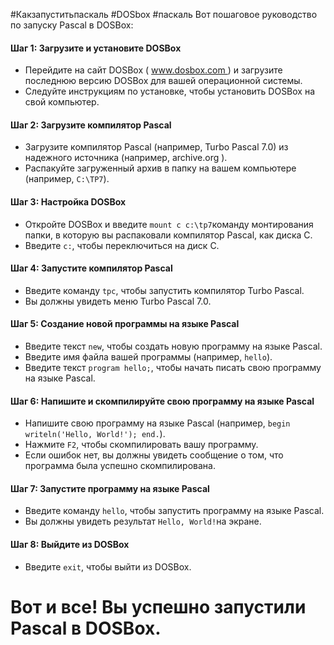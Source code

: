 #Какзапуститьпаскаль #DOSbox #паскаль
Вот пошаговое руководство по запуску Pascal в DOSBox:

#### **Шаг 1: Загрузите и установите DOSBox**

- Перейдите на сайт DOSBox ( www.dosbox.com ) и загрузите последнюю версию DOSBox для вашей операционной системы.
- Следуйте инструкциям по установке, чтобы установить DOSBox на свой компьютер.

#### **Шаг 2: Загрузите компилятор Pascal**

- Загрузите компилятор Pascal (например, Turbo Pascal 7.0) из надежного источника (например, archive.org ).
- Распакуйте загруженный архив в папку на вашем компьютере (например, `C:\TP7`).

#### **Шаг 3: Настройка DOSBox**

- Откройте DOSBox и введите `mount c c:\tp7`команду монтирования папки, в которую вы распаковали компилятор Pascal, как диска C.
- Введите `c:`, чтобы переключиться на диск C.

#### **Шаг 4: Запустите компилятор Pascal**

- Введите команду `tpc`, чтобы запустить компилятор Turbo Pascal.
- Вы должны увидеть меню Turbo Pascal 7.0.

#### **Шаг 5: Создание новой программы на языке Pascal**

- Введите текст `new`, чтобы создать новую программу на языке Pascal.
- Введите имя файла вашей программы (например, `hello`).
- Введите текст `program hello;`, чтобы начать писать свою программу на языке Pascal.

#### **Шаг 6: Напишите и скомпилируйте свою программу на языке Pascal**

- Напишите свою программу на языке Pascal (например, `begin writeln('Hello, World!'); end.`).
- Нажмите `F2`, чтобы скомпилировать вашу программу.
- Если ошибок нет, вы должны увидеть сообщение о том, что программа была успешно скомпилирована.

#### **Шаг 7: Запустите программу на языке Pascal**

- Введите команду `hello`, чтобы запустить программу на языке Pascal.
- Вы должны увидеть результат `Hello, World!`на экране.

#### **Шаг 8: Выйдите из DOSBox**

- Введите `exit`, чтобы выйти из DOSBox.

# Вот и все! Вы успешно запустили Pascal в DOSBox.